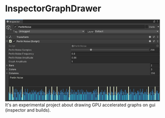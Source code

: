 # InspectorGraphDrawer
![Preview](preview.gif)
It's an experimental project about drawing GPU accelerated graphs on gui (inspector and builds).
